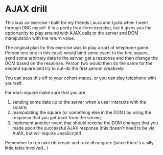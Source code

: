 # AJAX drill

This was an exercise I built for my friends Laura and Lydia when I went through DBC myself. It is a pretty free-form exercise, but it gives you the opportunity to play around with AJAX calls to the server and DOM manipulation with the return value.

The original plan for this exercise was to play a sort of telephone game. Person one (me in this case) would bind some event to the first square, send some arbitrary data to the server, get a response and then change the DOM based on the response. Person two would then do the same for the second square and try to out-do the first person creatively!

You can pass this off to your cohort-mates, or you can play telephone with yourself.

For each square make sure that you are:  
1. sending some data up to the server when a user interacts with the square;  
2. manipulating the square (or something else in the DOM) by using the response that you get back from the server;  
3. implement another event that should reverse the DOM changes that you made upon the successful AJAX response (this doesn't need to be via AJAX, but will require JavaScript!).  

Remember to run rake db:create and rake db:migrate (since there's a silly little table involved...)
